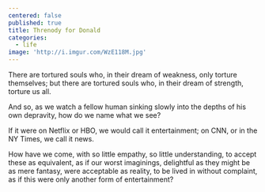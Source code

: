 ```yaml
---
centered: false
published: true
title: Threnody for Donald
categories:
  - life
image: 'http://i.imgur.com/WzE118M.jpg'
---
```

There are tortured souls 
who, in their dream of weakness,
only torture themselves;
but there are tortured souls 
who, in their dream of strength,
torture us all.

And so, as we watch a fellow human 
sinking slowly into the depths 
of his own depravity,
how do we name what we see?

If it were on Netflix or HBO,
we would call it entertainment;
on CNN, or in the NY Times,
we call it news.

How have we come,
with so little empathy, 
so little understanding,
to accept these as equivalent,
as if our worst imaginings,
delightful as they might be
as mere fantasy,
were acceptable as reality,
to be lived in without complaint,
as if this were only
another form of entertainment?

